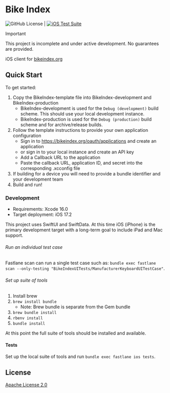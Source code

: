 # Bike Index

![GitHub License](https://img.shields.io/github/license/bikeindex/bike_index_ios) | [![iOS Test Suite](https://github.com/bikeindex/bike_index_ios/actions/workflows/ios.yml/badge.svg)](https://github.com/bikeindex/bike_index_ios/actions/workflows/ios.yml)

> [!IMPORTANT]
> This project is incomplete and under active development.
> No guarantees are provided.

iOS client for [bikeindex.org](https://bikeindex.org)

## Quick Start

To get started:

1. Copy the BikeIndex-template file into BikeIndex-development and BikeIndex-production
	- BikeIndex-development is used for the `Debug (development)` build scheme. This should use your local development instance.
	- BikeIndex-production is used for the `Debug (production)` build scheme and for archive/release builds.
2. Follow the template instructions to provide your own application configuration
	- Sign in to https://bikeindex.org/oauth/applications and create an application
	- or sign in to your local instance and create an API key
	- Add a Callback URL to the application
	- Paste the callback URL, application ID, and secret into the corresponding .xcconfig file
3. If building for a device you will need to provide a bundle identifier and your development team
4. Build and run!

### Development

- Requirements: Xcode 16.0
- Target deployment: iOS 17.2

This project uses SwiftUI and SwiftData. At this time iOS (iPhone) is the primary development target with a long-term goal to include iPad and Mac support.

###### Run an individual test case

Fastlane scan can run a single test case such as: `bundle exec fastlane scan --only-testing "BikeIndexUITests/ManufacturerKeyboardUITestCase"`.

###### Set up suite of tools

1. Install brew
2. `brew install bundle`
    - Note: Brew bundle is separate from the Gem bundle
3. `brew bundle install`
4. `rbenv install`
5. `bundle install`

At this point the full suite of tools should be installed and available.

#### Tests

Set up the local suite of tools and run `bundle exec fastlane ios tests`.

## License

[Apache License 2.0](LICENSE.txt)

